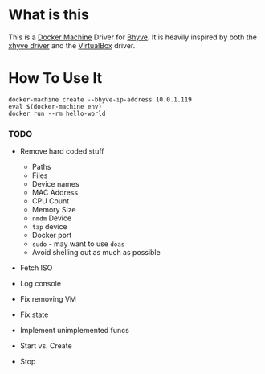# What is this

This is a [Docker Machine](https://docs.docker.com/machine/overview/) Driver for [Bhyve](http://bhyve.org/). It is
heavily inspired by both the [xhyve driver](https://github.com/machine-drivers/docker-machine-driver-xhyve) and the [VirtualBox](https://github.com/docker/machine/tree/master/drivers/virtualbox) driver.

# How To Use It

```
docker-machine create --bhyve-ip-address 10.0.1.119
eval $(docker-machine env)
docker run --rm hello-world
```

### TODO

* Remove hard coded stuff
    * Paths
    * Files
    * Device names
    * MAC Address
    * CPU Count
    * Memory Size
    * `nmdm` Device
    * `tap` device
    * Docker port
    * `sudo` - may want to use `doas`
    * Avoid shelling out as much as possible

* Fetch ISO
* Log console
* Fix removing VM
* Fix state
* Implement unimplemented funcs
* Start vs. Create
* Stop
